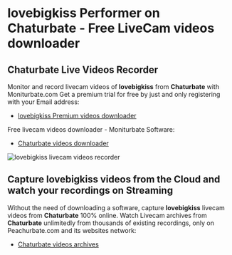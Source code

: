 # lovebigkiss Performer on Chaturbate - Free LiveCam videos downloader

## Chaturbate Live Videos Recorder

Monitor and record livecam videos of **lovebigkiss** from **Chaturbate** with Moniturbate.com
Get a premium trial for free by just and only registering with your Email address:
* [lovebigkiss Premium videos downloader](https://moniturbate.com/request-demo-licence-key.html)

Free livecam videos downloader - Moniturbate Software:
* [Chaturbate videos downloader](https://moniturbate.com/moniturbate-download-software.html)

![lovebigkiss livecam videos recorder](https://peachurnet.com/templates/moniturbate-software.png)


## Capture lovebigkiss videos from the Cloud and watch your recordings on Streaming

Without the need of downloading a software, capture **lovebigkiss** livecam videos from **Chaturbate** 100% online.
Watch Livecam archives from **Chaturbate** unlimitedly from thousands of existing recordings, only on Peachurbate.com and its websites network:
* [Chaturbate videos archives](https://peachurnet.com/)